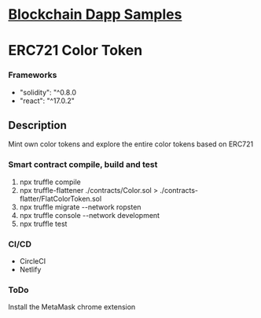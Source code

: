 <p align="center"><a href="https://blockchain-dapp-sample.netlify.app/" target="_blank"><h1>Blockchain Dapp Samples</h1></a></p>

# ERC721 Color Token

### Frameworks

* "solidity": "^0.8.0
* "react": "^17.0.2"

## Description

Mint own color tokens and explore the entire color tokens based on ERC721

### Smart contract compile, build and test

1. npx truffle compile
2. npx truffle-flattener ./contracts/Color.sol > ./contracts-flatter/FlatColorToken.sol
3. npx truffle migrate --network ropsten
4. npx truffle console --network development
5. npx truffle test
### CI/CD

* CircleCI
* Netlify

### ToDo

<p>Install the MetaMask chrome extension</p>

